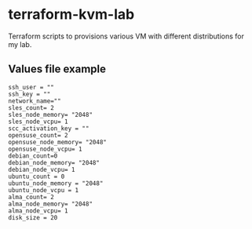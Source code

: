 # terraform-kvm-lab
Terraform scripts to provisions various VM with different distributions for my lab.



## Values file example
```
ssh_user = ""
ssh_key = ""
network_name=""
sles_count= 2
sles_node_memory= "2048"
sles_node_vcpu= 1
scc_activation_key = ""
opensuse_count= 2
opensuse_node_memory= "2048"
opensuse_node_vcpu= 1
debian_count=0 
debian_node_memory= "2048"
debian_node_vcpu= 1
ubuntu_count = 0
ubuntu_node_memory = "2048"
ubuntu_node_vcpu = 1
alma_count= 2
alma_node_memory= "2048"
alma_node_vcpu= 1
disk_size = 20
```


